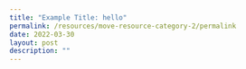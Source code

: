 ```yaml
---
title: "Example Title: hello"
permalink: /resources/move-resource-category-2/permalink
date: 2022-03-30
layout: post
description: ""
---
```

